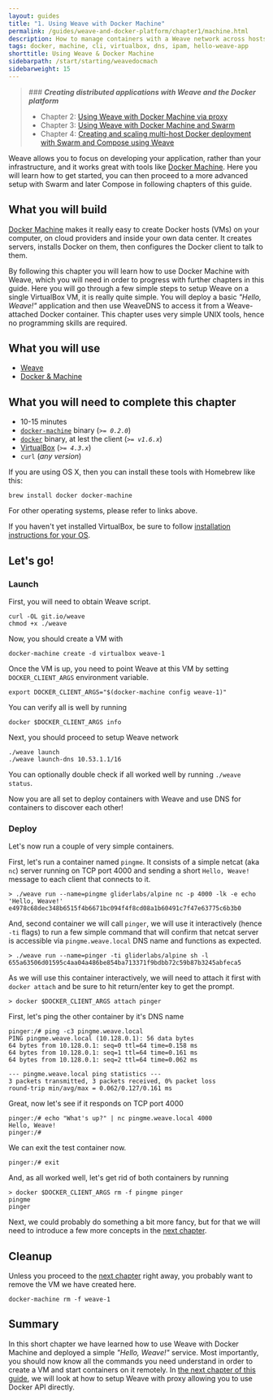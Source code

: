 ```yaml
---
layout: guides
title: "1. Using Weave with Docker Machine"
permalink: /guides/weave-and-docker-platform/chapter1/machine.html
description: How to manage containers with a Weave network across hosts using Docker and Docker Machine.
tags: docker, machine, cli, virtualbox, dns, ipam, hello-weave-app
shorttitle: Using Weave & Docker Machine
sidebarpath: /start/starting/weavedocmach
sidebarweight: 15
---
```


> ### ***Creating distributed applications with Weave and the Docker platform***
>
> - Chapter 2: [Using Weave with Docker Machine via proxy][ch2]
> - Chapter 3: [Using Weave with Docker Machine and Swarm][ch3]
> - Chapter 4: [Creating and scaling multi-host Docker deployment with Swarm and Compose using Weave][ch4]

Weave allows you to focus on developing your application, rather than your infrastructure, and it works great with tools
like [Docker Machine](https://docs.docker.com/machine/). Here you will learn how to get started, you can then proceed to
a more advanced setup with Swarm and later Compose in following chapters of this guide.

## What you will build

[Docker Machine](https://docs.docker.com/machine/) makes it really easy to create Docker hosts (VMs) on your computer, on
cloud providers and inside your own data center. It creates servers, installs Docker on them, then configures the Docker
client to talk to them.

By following this chapter you will learn how to use Docker Machine with Weave, which you will need in order to progress
with further chapters in this guide. Here you will go through a few simple steps to setup Weave on a single VirtualBox
VM, it is really quite simple. You will deploy a basic _"Hello, Weave!"_ application and then use WeaveDNS to access it
from a Weave-attached Docker container. This chapter uses very simple UNIX tools, hence no programming skills are required.

## What you will use

  - [Weave](http://weave.works)
  - [Docker & Machine](http://docker.com)

## What you will need to complete this chapter

  - 10-15 minutes
  - [`docker-machine`](http://docs.docker.com/machine/#installation) binary (_`>= 0.2.0`_)
  - [`docker`](https://docs.docker.com/installation/#installation) binary, at lest the client (_`>= v1.6.x`_)
  - [VirtualBox](https://www.virtualbox.org/wiki/Downloads) (_`>= 4.3.x`_)
  - `curl` (_any version_)

If you are using OS X, then you can install these tools with Homebrew like this:

    brew install docker docker-machine

For other operating systems, please refer to links above.

If you haven't yet installed VirtualBox, be sure to follow [installation instructions for your OS](https://www.virtualbox.org/wiki/Downloads).

## Let's go!

### Launch

First, you will need to obtain Weave script.

    curl -OL git.io/weave
    chmod +x ./weave

Now, you should create a VM with

    docker-machine create -d virtualbox weave-1

Once the VM is up, you need to point Weave at this VM by setting `DOCKER_CLIENT_ARGS` environment variable.

    export DOCKER_CLIENT_ARGS="$(docker-machine config weave-1)"

You can verify all is well by running

    docker $DOCKER_CLIENT_ARGS info

Next, you should proceed to setup Weave network

    ./weave launch
    ./weave launch-dns 10.53.1.1/16

<div class="alert alert-warning">
You can optionally double check if all worked well by running <code>./weave status</code>.
</div>

Now you are all set to deploy containers with Weave and use DNS for containers to discover each other!

### Deploy

Let's now run a couple of very simple containers.

First, let's run a container named `pingme`. It consists of a simple netcat (aka `nc`) server running on TCP
port 4000 and sending a short `Hello, Weave!` message to each client that connects to it.

    > ./weave run --name=pingme gliderlabs/alpine nc -p 4000 -lk -e echo 'Hello, Weave!'
    e4978c68dec348b6515f4b6671bc094f4f8cd08a1b60491c7f47e63775c6b3b0

And, second container we will call `pinger`, we will use it interactively (hence `-ti` flags) to run a few simple command
that will confirm that netcat server is accessible via `pingme.weave.local` DNS name and functions as expected.

    > ./weave run --name=pinger -ti gliderlabs/alpine sh -l
    655a63506d01595c4aa04a486be854ba713371f9bdbb72c59b87b3245abfeca5

As we will use this container interactively, we will need to attach it first with `docker attach` and be sure to hit
return/enter key to get the prompt.

    > docker $DOCKER_CLIENT_ARGS attach pinger

First, let's ping the other container by it's DNS name

    pinger:/# ping -c3 pingme.weave.local
    PING pingme.weave.local (10.128.0.1): 56 data bytes
    64 bytes from 10.128.0.1: seq=0 ttl=64 time=0.158 ms
    64 bytes from 10.128.0.1: seq=1 ttl=64 time=0.161 ms
    64 bytes from 10.128.0.1: seq=2 ttl=64 time=0.062 ms

    --- pingme.weave.local ping statistics ---
    3 packets transmitted, 3 packets received, 0% packet loss
    round-trip min/avg/max = 0.062/0.127/0.161 ms

Great, now let's see if it responds on TCP port 4000

    pinger:/# echo "What's up?" | nc pingme.weave.local 4000
    Hello, Weave!
    pinger:/#

We can exit the test container now.

    pinger:/# exit

And, as all worked well, let's get rid of both containers by running

    > docker $DOCKER_CLIENT_ARGS rm -f pingme pinger
    pingme
    pinger

Next, we could probably do something a bit more fancy, but for that we will need to introduce a few more concepts in the
[next chapter][ch2].

## Cleanup

Unless you proceed to the [next chapter][ch2] right away, you probably want to remove the VM we have created here.

    docker-machine rm -f weave-1

## Summary

In this short chapter we have learned how to use Weave with Docker Machine and deployed a simple _"Hello, Weave!"_ service.
Most importantly, you should now know all the commands you need understand in order to create a VM and start containers
on it remotely. In [the next chapter of this guide][ch2], we will look at how to setup Weave with proxy allowing you to
use Docker API directly.

[ch1]: /guides/weave-and-docker-platform/chapter1/machine.html
[ch2]: /guides/weave-and-docker-platform/chapter2/machine-with-weave-proxy.html
[ch3]: /guides/weave-and-docker-platform/chapter3/machine-and-swarm-with-weave-proxy.html
[ch4]: /guides/weave-and-docker-platform/chapter4/compose-scalable-swarm-cluster-with-weave.html
